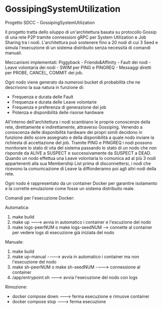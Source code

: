 # GossipingSystemUtilization
Progetto SDCC - GossipingSystemUtilization

Il progetto tratta dello siluppo di un'architettura basata su protocollo Gossip di una rete P2P tramite connessioni gRPC per System Utilization e Job Sharing tra i nodi.
L'architettura può sostenere fino a 20 nodi di cui 3 Seed e simula l'esecuzione di un sistema distribuito senza necessità di comandi manuali.

Meccanismi implementati: Piggyback - Friends&Affinity - Fault dei nodi - Leave volontaria dei nodi - SWIM per PING e PINGREQ - Messaggi diretti per PROBE, CANCEL, COMMIT dei job.

Ogni nodo viene generato da numerosi bucket di probabilità che ne descrivono la sua natura in funzione di:
  - Frequenza e durata delle Fault
  - Frequenza e durata delle Leave volontarie
  - Frequenza e preferenza di generazione dei job
  - Potenza e disponibilità delle risorse hardware

All'interno dell'architettura i nodi scambiano le proprie conoscenze della rete, direttamente e indirettamente, attraverso Gossiping. Venendo a conoscenza delle disponibilità hardware dei propri simili decidono in funzione dello score assegnato e della disponibilità a quale nodo inviare la richiesta di accettazione del job.
Tramite PING e PINGREQ i nodi possono monitorare lo stato di vita del sistema passando lo stato di un nodo che non risponde da ALIVE a SUSPECT e successivamente da SUSPECT a DEAD.
Quando un nodo effettua una Leave volontaria lo comunica ad al più 3 nodi appartenenti alla sua Membership List prima di disconnettersi, i nodi che ricevono la comunicazione di Leave la diffonderanno poi agli altri nodi della rete.

Ogni nodo è rappresentato da un container Docker per garantire isolamento e la corrette emulazione come fosse un sistema distribuito reale.

Comandi per l'esecuzione Docker:

Automatica:
1) make build
2) make up ---> avvia in automatico i container e l'escuzione del nodo
3) make logs-peerNUM o make logs-seedNUM --> connette al container per vedere logs di esecuzione già iniziata del nodo

Manuale:
1) make build
2) make up-manual ----> avvia in automatico i container ma non l'esecuzione del nodo
3) make sh-peerNUM o make sh-seedNUM ----> connessione al container
4) /app/entrypoint.sh ---> avvia l'esecuzione del nodo con logs

Rimozione:
 - docker compose down ---> ferma esecuzione e rimuove container
 - docker compose stop ---> ferma esecuzione
